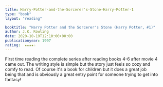 ```yaml
---
title: Harry-Potter-and-the-Sorcerer's-Stone-Harry-Potter-1
type: "book"
layout: "reading"

booktitle: "Harry Potter and the Sorcerer's Stone (Harry Potter, #1)"
author: J.K. Rowling
date: 2020-10-10T12:10:00+00:00
publicationyear: 1997
rating:  ★★★★☆
---
```


First time reading the complete series after reading books 4-6 after movie 4 came out. The writing style is simple but the story just feels so cozy and comfy to read. Of course it's a book for children but it does a great job being that and is obviously a great entry point for someone trying to get into fantasy!
